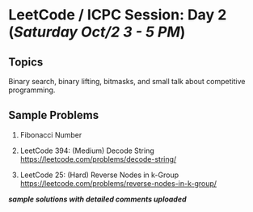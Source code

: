 # LeetCode / ICPC Session: Day 2 (***Saturday Oct/2 3 - 5 PM***)

## Topics
Binary search, binary lifting, bitmasks, and small talk about competitive programming.

## Sample Problems

1. Fibonacci Number  

2. LeetCode 394: (Medium) Decode String  
https://leetcode.com/problems/decode-string/  

3. LeetCode 25: (Hard) Reverse Nodes in k-Group  
https://leetcode.com/problems/reverse-nodes-in-k-group/  

___sample solutions with detailed comments uploaded___